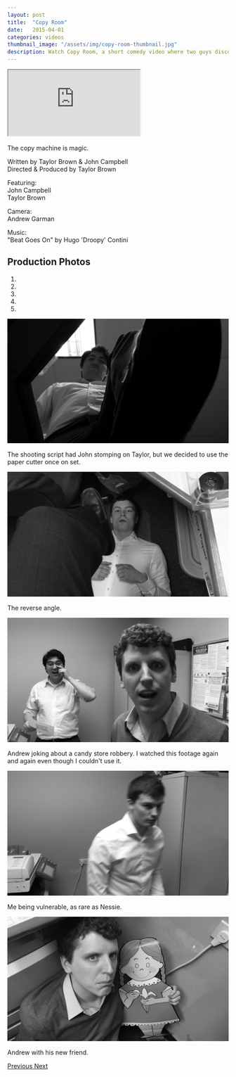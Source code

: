 ```yaml
---
layout: post
title:  "Copy Room"
date:   2015-04-01
categories: videos
thumbnail_image: "/assets/img/copy-room-thumbnail.jpg"
description: Watch Copy Room, a short comedy video where two guys discover the magic of the copy machine.
---
```


<div class="embed-responsive embed-responsive-16by9">
	<iframe class="embed-responsive-item" src="http://www.youtube.com/embed/U728kXkz8Ic?rel=0" allowfullscreen></iframe>
</div>

The copy machine is magic.

Written by Taylor Brown & John Campbell<br>
Directed & Produced by Taylor Brown

Featuring:<br>
John Campbell<br>
Taylor Brown

Camera:<br>
Andrew Garman

Music:<br>
"Beat Goes On" by Hugo 'Droopy' Contini

Production Photos
-----------------

<div id="carousel-example-generic" class="carousel slide" data-ride="carousel" data-interval="false">
  <!-- Indicators -->
  <ol class="carousel-indicators">
    <li data-target="#carousel-example-generic" data-slide-to="0" class="active"></li>
    <li data-target="#carousel-example-generic" data-slide-to="1"></li>
    <li data-target="#carousel-example-generic" data-slide-to="2"></li>
    <li data-target="#carousel-example-generic" data-slide-to="3"></li>
    <li data-target="#carousel-example-generic" data-slide-to="4"></li>
  </ol>

  <!-- Wrapper for slides -->
  <div class="carousel-inner" role="listbox">
    <div class="item active">
      <img src="/assets/copy-room-john-curb-stomp.jpg" alt="John Campbell stomping Taylor Brown">
      <div class="carousel-caption">
		    <p>The shooting script had John stomping on Taylor, but we decided to use the paper cutter once on set.</p>
  		</div>
    </div>
    <div class="item">
      <img src="/assets/copy-room-taylor-curb-stomp.jpg" alt="John stomping Taylor">
      <div class="carousel-caption">
		    <p>The reverse angle.</p>
  		</div>
    </div>   
    <div class="item">
      <img src="/assets/copy-room-john-andrew.jpg" alt="John Campbell and Andrew Garman">
      <div class="carousel-caption">
		    <p>Andrew joking about a candy store robbery. I watched this footage again and again even though I couldn't use it.</p>
  		</div>
    </div>    
    <div class="item">
      <img src="/assets/copy-room-taylor-brown.jpg" alt="Taylor Brown being vulnerable">
      <div class="carousel-caption">
		    <p>Me being vulnerable, as rare as Nessie.</p>
  		</div>
    </div>
    <div class="item">
      <img src="/assets/copy-room-andrew-garman.jpg" alt="Andrew Garman">
      <div class="carousel-caption">
		    <p>Andrew with his new friend.</p>
  		</div>
    </div>
  </div>

  <!-- Controls -->
  <a class="left carousel-control" href="#carousel-example-generic" role="button" data-slide="prev">
    <span class="glyphicon glyphicon-chevron-left" aria-hidden="true"></span>
    <span class="sr-only">Previous</span>
  </a>
  <a class="right carousel-control" href="#carousel-example-generic" role="button" data-slide="next">
    <span class="glyphicon glyphicon-chevron-right" aria-hidden="true"></span>
    <span class="sr-only">Next</span>
  </a>
</div>